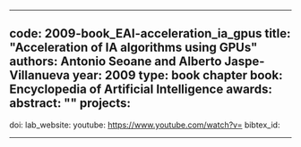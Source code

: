 ---

code: 2009-book_EAI-acceleration_ia_gpus
title: "Acceleration of IA algorithms using GPUs"
authors: Antonio Seoane and Alberto Jaspe-Villanueva
year: 2009
type: book chapter
book: Encyclopedia of Artificial Intelligence
awards: 
abstract: ""
projects: 
 - 
doi: 
lab_website: 
youtube: https://www.youtube.com/watch?v=
bibtex_id: 

---